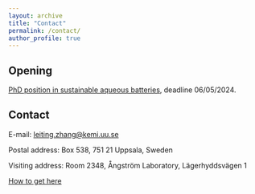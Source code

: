 ```yaml
---
layout: archive
title: "Contact"
permalink: /contact/
author_profile: true
---
```


## Opening

[PhD position in sustainable aqueous batteries](https://uu.varbi.com/what:job/jobID:707558/), deadline 06/05/2024.


## Contact

E-mail: [leiting.zhang@kemi.uu.se](mailto:leiting.zhang@kemi.uu.se)

Postal address: Box 538, 751 21 Uppsala, Sweden

Visiting address: Room 2348, Ångström Laboratory, Lägerhyddsvägen 1 

[How to get here](https://www.kemi.uu.se/angstrom/about-us#anchor-799832)
